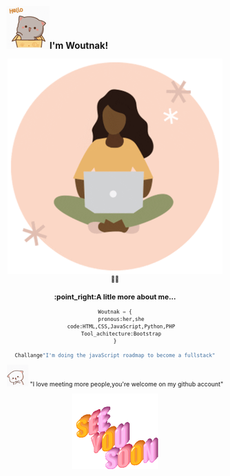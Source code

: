 <h2><img src="/img/hello-cute.gif" height="100px" width="100px">I'm Woutnak! </h2>  
                                
 <div align="center">  <img src="/img/1.gif" height="500px" width="500px> </div>


Student at CNTEMAD:woman_student:

<h3>:point_right:A litle more about me...</h3>

``` python
Woutnak = {
	pronous:her,she
	code:HTML,CSS,JavaScript,Python,PHP
	Tool_achitecture:Bootstrap
}

Challange"I'm doing the javaScript roadmap to become a fullstack"
```

<img src="/img/cute-kitty.gif" height="50px" width="50px"> "I love meeting more people,you're welcome on my github account"
                          
 <div align="center">  <img src="/img/see-you-soon.gif"></div>
